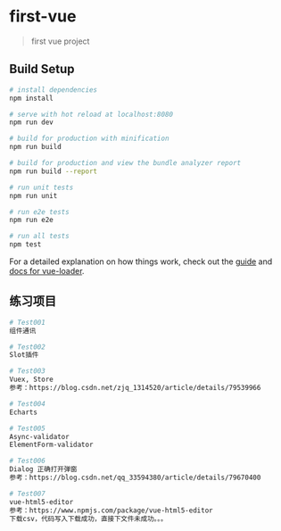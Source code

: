 # first-vue

> first vue project

## Build Setup

``` bash
# install dependencies
npm install

# serve with hot reload at localhost:8080
npm run dev

# build for production with minification
npm run build

# build for production and view the bundle analyzer report
npm run build --report

# run unit tests
npm run unit

# run e2e tests
npm run e2e

# run all tests
npm test
```

For a detailed explanation on how things work, check out the [guide](http://vuejs-templates.github.io/webpack/) and [docs for vue-loader](http://vuejs.github.io/vue-loader).

## 练习项目
``` bash
# Test001 
组件通讯

# Test002
Slot插件

# Test003
Vuex, Store
参考：https://blog.csdn.net/zjq_1314520/article/details/79539966

# Test004
Echarts

# Test005
Async-validator
ElementForm-validator

# Test006
Dialog 正确打开弹窗
参考：https://blog.csdn.net/qq_33594380/article/details/79670400

# Test007
vue-html5-editor
参考：https://www.npmjs.com/package/vue-html5-editor
下载csv，代码写入下载成功，直接下文件未成功。。。
```
